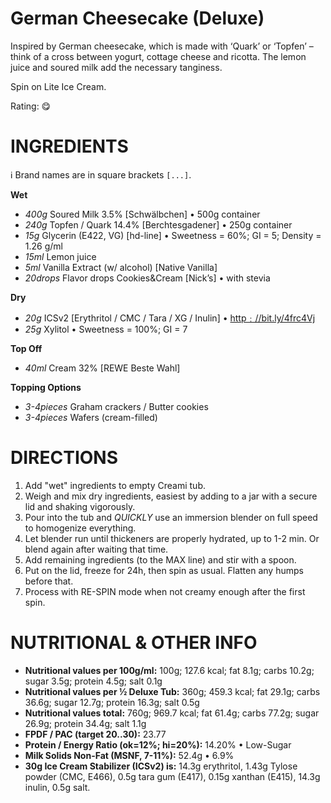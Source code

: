 # German Cheesecake (Deluxe)

Inspired by German cheesecake, which is made with ‘Quark’ or ‘Topfen’
– think of a cross between yogurt, cottage cheese and ricotta.
The lemon juice and soured milk add the necessary tanginess.

Spin on Lite Ice Cream.

Rating: 😋

# INGREDIENTS

ℹ️ Brand names are in square brackets `[...]`.

**Wet**

  - _400g_ Soured Milk 3.5% [Schwälbchen] • 500g container
  - _240g_ Topfen / Quark 14.4% [Berchtesgadener] • 250g container
  - _15g_ Glycerin (E422, VG) [hd-line] • Sweetness = 60%; GI = 5; Density = 1.26 g/ml
  - _15ml_ Lemon juice
  - _5ml_ Vanilla Extract (w/ alcohol) [Native Vanilla]
  - _20drops_ Flavor drops Cookies&Cream [Nick’s] • with stevia

**Dry**

  - _20g_ ICSv2 [Erythritol / CMC / Tara / XG / Inulin] • [http﹕//bit.ly/4frc4Vj](https://github.com/jhermann/ice-creamery/tree/main/recipes/Ice%20Cream%20Stabilizer%20%28ICS%29)
  - _25g_ Xylitol • Sweetness = 100%; GI = 7

**Top Off**

  - _40ml_ Cream 32% [REWE Beste Wahl]

**Topping Options**

  - _3-4pieces_ Graham crackers / Butter cookies
  - _3-4pieces_ Wafers (cream-filled)

# DIRECTIONS

 1. Add "wet" ingredients to empty Creami tub.
 1. Weigh and mix dry ingredients, easiest by adding to a jar with a secure lid and shaking vigorously.
 1. Pour into the tub and *QUICKLY* use an immersion blender on full speed to homogenize everything.
 1. Let blender run until thickeners are properly hydrated, up to 1-2 min. Or blend again after waiting that time.
 1. Add remaining ingredients (to the MAX line) and stir with a spoon.
 1. Put on the lid, freeze for 24h, then spin as usual. Flatten any humps before that.
 1. Process with RE-SPIN mode when not creamy enough after the first spin.

# NUTRITIONAL & OTHER INFO
- **Nutritional values per 100g/ml:** 100g; 127.6 kcal; fat 8.1g; carbs 10.2g; sugar 3.5g; protein 4.5g; salt 0.1g
- **Nutritional values per ½ Deluxe Tub:** 360g; 459.3 kcal; fat 29.1g; carbs 36.6g; sugar 12.7g; protein 16.3g; salt 0.5g
- **Nutritional values total:** 760g; 969.7 kcal; fat 61.4g; carbs 77.2g; sugar 26.9g; protein 34.4g; salt 1.1g
- **FPDF / PAC (target 20..30):** 23.77
- **Protein / Energy Ratio (ok=12%; hi=20%):** 14.20% • Low-Sugar
- **Milk Solids Non-Fat (MSNF, 7-11%):** 52.4g • 6.9%
- **30g Ice Cream Stabilizer (ICSv2) is:** 14.3g erythritol, 1.43g Tylose powder (CMC, E466), 
0.5g tara gum (E417), 0.15g xanthan (E415),
14.3g inulin, 0.5g salt.
